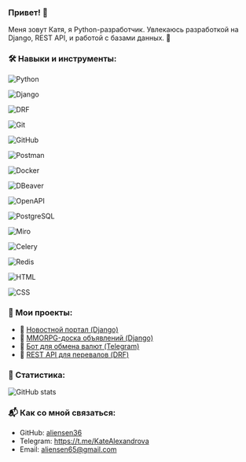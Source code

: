 ### Привет! 👋
Меня зовут Катя, я Python-разработчик. 
Увлекаюсь разработкой на Django, REST API, и работой с базами данных. 🎯


### 🛠️ Навыки и инструменты:
![Python](https://img.shields.io/badge/Python-3.12-blue?style=for-the-badge&logo=python&logoColor=white)

![Django](https://img.shields.io/badge/Django-REST-green?style=for-the-badge&logo=django&logoColor=white)

![DRF](https://img.shields.io/badge/DRF-REST_Framework-green?style=for-the-badge&logo=django&logoColor=white)

![Git](https://img.shields.io/badge/Git-F05032?style=for-the-badge&logo=git&logoColor=white)

![GitHub](https://img.shields.io/badge/GitHub-181717?style=for-the-badge&logo=github&logoColor=white)

![Postman](https://img.shields.io/badge/Postman-FF6C37?style=for-the-badge&logo=postman&logoColor=white)

![Docker](https://img.shields.io/badge/Docker-2496ED?style=for-the-badge&logo=docker&logoColor=white)

![DBeaver](https://img.shields.io/badge/DBeaver-372923?style=for-the-badge&logo=dbeaver&logoColor=white)

![OpenAPI](https://img.shields.io/badge/OpenAPI-Swagger-green?style=for-the-badge&logo=openapi-initiative&logoColor=white)

![PostgreSQL](https://img.shields.io/badge/PostgreSQL-336791?style=for-the-badge&logo=postgresql&logoColor=white)

![Miro](https://img.shields.io/badge/Miro-050038?style=for-the-badge&logo=miro&logoColor=white)

![Celery](https://img.shields.io/badge/Celery-37814A?style=for-the-badge&logo=celery&logoColor=white)

![Redis](https://img.shields.io/badge/Redis-DC382D?style=for-the-badge&logo=redis&logoColor=white)

![HTML](https://img.shields.io/badge/HTML-E34F26?style=for-the-badge&logo=html5&logoColor=white)

![CSS](https://img.shields.io/badge/CSS-1572B6?style=for-the-badge&logo=css3&logoColor=white)


### 🚀 Мои проекты:
- 📰 [Новостной портал (Django)](https://github.com/aliensen36/NewsPortal)
- 📢 [MMORPG-доска объявлений (Django)](https://github.com/aliensen36/CallBoard)
- 🤖 [Бот для обмена валют (Telegram)](https://github.com/aliensen36/TB_currency_exchange)
- 🌄 [REST API для перевалов (DRF)](https://github.com/aliensen36/Pereval_REST_API)


### 🚀 Статистика:
![GitHub stats](https://github-readme-stats.vercel.app/api?username=aliensen36&show_icons=true&theme=radical)

### 📬 Как со мной связаться:
- GitHub: [aliensen36](https://github.com/aliensen36)
- Telegram: https://t.me/KateAlexandrova
- Email: aliensen65@gmail.com
